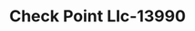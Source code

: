 ---
f_zip-code: 39531
f_state-code: MS
title: Check Point Llc-13990
f_phone: 228-436-6330
f_city-only: Biloxi
f_address: 1621 Pass Rd Biloxi
f_location-unique-id: '13990'
slug: check-point-llc-13990
updated-on: '2024-05-30T13:46:58.046Z'
created-on: '2024-05-30T13:36:59.803Z'
published-on: '2024-05-30T13:54:32.469Z'
f_city-state: cms/city/biloxi-ms.md
f_company: cms/company/check-point-llc.md
f_state: cms/state/mississippi.md
layout: '[payday-loan].html'
tags: payday-loan
---
